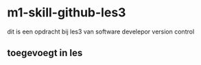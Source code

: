 # m1-skill-github-les3
dit is een opdracht bij les3 van software develepor version control
## toegevoegt in les